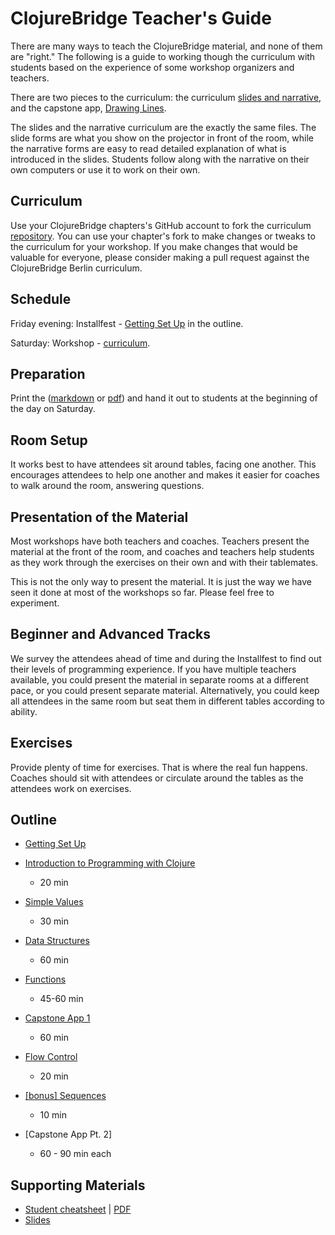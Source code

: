 ClojureBridge Teacher's Guide
=============================

There are many ways to teach the ClojureBridge material, and none of them are "right." The following is a guide to working though the curriculum with students based on the experience of some workshop organizers and teachers.

There are two pieces to the curriculum: the curriculum
[slides and narrative](http://clojurebridge-berlin.github.io/curriculum),
and the capstone app,
[Drawing Lines](https://github.com/ClojureBridge/drawing/blob/master/curriculum/first-program.md).

The slides and the narrative curriculum are the exactly the same
files. The slide forms are what you show on the projector in front of
the room, while the narrative forms are easy to read detailed
explanation of what is introduced in the slides. Students follow along
with the narrative on their own computers or use it to work on their
own.

Curriculum
----------
Use your ClojureBridge chapters's GitHub account to fork the curriculum [repository](https://github.com/ClojureBridge-berlin/curriculum). You can use your chapter's fork to make changes or tweaks to the curriculum for your workshop. If you make changes that would be valuable for everyone, please consider making a pull request against the ClojureBridge Berlin curriculum.

Schedule
--------
Friday evening: Installfest - [Getting Set Up](outline/setup.md) in the outline.

Saturday: Workshop -  [curriculum](README.md#curriculum).

Preparation
-----------
Print the ([markdown](outline/cheatsheet.md) or [pdf](ClojurebridgeCheatsheet-v2.pdf)) and hand it out to students at the beginning of the day on Saturday.

Room Setup
----------
It works best to have attendees sit around tables, facing one another. This encourages attendees to help one another and makes it easier for coaches to walk around the room, answering questions.

Presentation of the Material
----------------------------
Most workshops have both teachers and coaches. Teachers present the material at the front of the room, and coaches and teachers help students as they work through the exercises on their own and with their tablemates.

This is not the only way to present the material. It is just the way we have seen it done at most of the workshops so far. Please feel free to experiment.

Beginner and Advanced Tracks
----------------------------
We survey the attendees ahead of time and during the Installfest to find out their levels of programming experience. If you have multiple teachers available, you could present the material in separate rooms at a different pace, or you could present separate material. Alternatively, you could keep all attendees in the same room but seat them in different tables according to ability.

Exercises
---------
Provide plenty of time for exercises. That is where the real fun happens. Coaches should sit with attendees or circulate around the tables as the attendees work on exercises.

Outline
-------
* [Getting Set Up](outline/setup.md)
* [Introduction to Programming with Clojure](outline/intro.md)
  - 20 min
* [Simple Values](outline/simple_values.md)
  - 30 min
* [Data Structures](outline/data_structures.md)
  - 60 min
* [Functions](outline/functions.md)
  - 45-60 min
* [Capstone App 1](https://github.com/ClojureBridge/drawing/blob/master/curriculum/first-program.md)
  - 60 min
* [Flow Control](outline/flow_control.md)
  - 20 min
* [[bonus] Sequences](outline/sequences.md)
  - 10 min

* [Capstone App Pt. 2]
  - 60 - 90 min each


Supporting Materials
--------------------
* [Student cheatsheet](outline/cheatsheet.md) | [PDF](ClojurebridgeCheatsheet-v2.pdf)
* [Slides](http://clojurebridge-berlin.github.io/curriculum)
